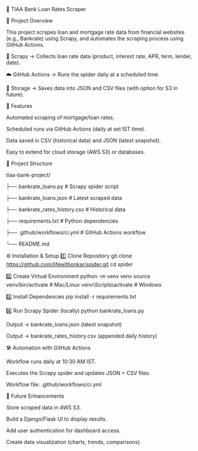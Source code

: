 🏦 TIAA Bank Loan Rates Scraper

📌 Project Overview

This project scrapes loan and mortgage rate data from financial websites (e.g., Bankrate) using Scrapy, and automates the scraping process using GitHub Actions.

🔄 Scrapy → Collects loan rate data (product, interest rate, APR, term, lender, date).

☁️ GitHub Actions → Runs the spider daily at a scheduled time.

💾 Storage → Saves data into JSON and CSV files (with option for S3 in future).



🚀 Features

Automated scraping of mortgage/loan rates.

Scheduled runs via GitHub Actions (daily at set IST time).

Data saved in CSV (historical data) and JSON (latest snapshot).

Easy to extend for cloud storage (AWS S3) or databases.



📂 Project Structure

tiaa-bank-project/

├── bankrate_loans.py        # Scrapy spider script

├── bankrate_loans.json      # Latest scraped data

├── bankrate_rates_history.csv  # Historical data

├── requirements.txt         # Python dependencies

├── .github/workflows/ci.yml # GitHub Actions workflow

└── README.md



⚙️ Installation & Setup
1️⃣ Clone Repository
git clone https://github.com/lifewithonkar/spider.git
cd spider

2️⃣ Create Virtual Environment
python -m venv venv
source venv/bin/activate   # Mac/Linux
venv\Scripts\activate      # Windows

3️⃣ Install Dependencies
pip install -r requirements.txt

4️⃣ Run Scrapy Spider (locally)
python bankrate_loans.py


Output → bankrate_loans.json (latest snapshot)

Output → bankrate_rates_history.csv (appended daily history)



🛠️ Automation with GitHub Actions

Workflow runs daily at 10:30 AM IST.

Executes the Scrapy spider and updates JSON + CSV files.

Workflow file: .github/workflows/ci.yml



📌 Future Enhancements

Store scraped data in AWS S3.

Build a Django/Flask UI to display results.

Add user authentication for dashboard access.

Create data visualization (charts, trends, comparisons).
